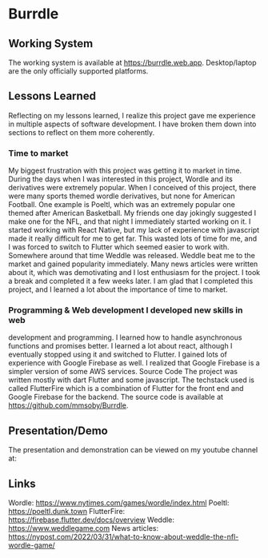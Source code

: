 # Burrdle

## Working System

The working system is available at https://burrdle.web.app. Desktop/laptop are the only officially
supported platforms.

## Lessons Learned

Reflecting on my lessons learned, I realize this project gave me experience in multiple aspects of
software development. I have broken them down into sections to reflect on them more coherently.

### Time to market

My biggest frustration with this project was getting it to market in time. During the days when I
was interested in this project, Wordle and its derivatives were extremely popular. When I conceived
of this project, there were many sports themed wordle derivatives, but none for American Football.
One example is Poeltl, which was an extremely popular one themed after American Basketball. My
friends one day jokingly suggested I make one for the NFL, and that night I immediately started
working on it. I started working with React Native, but my lack of experience with javascript made
it really difficult for me to get far. This wasted lots of time for me, and I was forced to switch
to Flutter which seemed easier to work with. Somewhere around that time Weddle was released. Weddle
beat me to the market and gained popularity immediately. Many news articles were written about it,
which was demotivating and I lost enthusiasm for the project. I took a break and completed it a few
weeks later. I am glad that I completed this project, and I learned a lot about the importance of
time to market.

### Programming & Web development I developed new skills in web

development and programming. I learned how to handle asynchronous functions and promises better. I
learned a lot about react, although I eventually stopped using it and switched to Flutter. I gained
lots of experience with Google Firebase as well. I realized that Google Firebase is a simpler
version of some AWS services. Source Code The project was written mostly with dart Flutter and some
javascript. The techstack used is called FlutterFire which is a combination of Flutter for the front
end and Google Firebase for the backend. The source code is available
at https://github.com/mmsoby/Burrdle.

## Presentation/Demo

The presentation and demonstration can be viewed on my youtube channel at:

## Links

Wordle: https://www.nytimes.com/games/wordle/index.html
Poeltl: https://poeltl.dunk.town
FlutterFire: https://firebase.flutter.dev/docs/overview
Weddle: https://www.weddlegame.com
News articles: https://nypost.com/2022/03/31/what-to-know-about-weddle-the-nfl-wordle-game/ 
